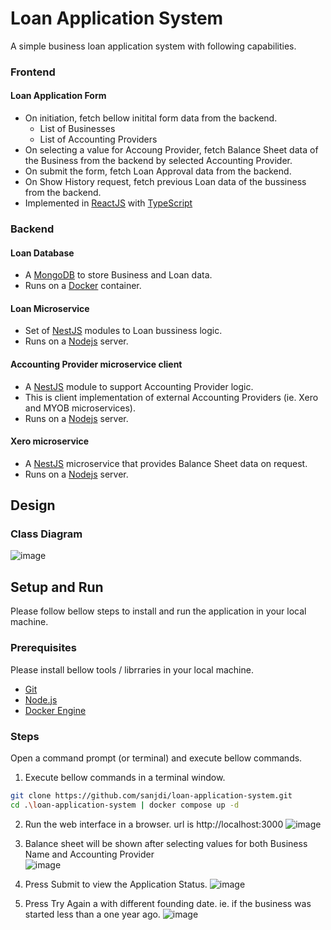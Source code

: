 # Loan Application System
A simple business loan application system with following capabilities.

### Frontend

#### Loan Application Form

* On initiation, fetch bellow initital form data from the backend.
  - List of Businesses
  - List of Accounting Providers
* On selecting a value for Accoung Provider, fetch Balance Sheet data of the Business from the backend by selected Accounting Provider.
* On submit the form, fetch Loan Approval data from the backend.
* On Show History request, fetch previous Loan data of the bussiness from the backend.
* Implemented in [ReactJS](https://react.dev/) with [TypeScript](https://www.typescriptlang.org/)

### Backend

#### Loan Database

* A [MongoDB](https://www.mongodb.com/) to store Business and Loan data.
* Runs on a [Docker](https://www.docker.com/) container.

#### Loan Microservice

* Set of [NestJS](https://nestjs.com/) modules to Loan bussiness logic.
* Runs on a [Nodejs](https://nodejs.org/en) server.
  
#### Accounting Provider microservice client

* A [NestJS](https://nestjs.com/) module to support Accounting Provider logic.
* This is client implementation of external Accounting Providers (ie. Xero and MYOB microservices).
* Runs on a [Nodejs](https://nodejs.org/en) server.

#### Xero microservice

* A [NestJS](https://nestjs.com/) microservice that provides Balance Sheet data on request.
* Runs on a [Nodejs](https://nodejs.org/en) server.

## Design

### Class Diagram
![image](https://github.com/sanjdi/loan-application-system/assets/135525812/22e5fd0f-6ef2-4770-aa9c-55b685c3a7de)

## Setup and Run

Please follow bellow steps to install and run the application in your local machine. 
### Prerequisites
Please install bellow tools / librraries in your local machine.
* [Git](https://www.atlassian.com/git/tutorials/install-git)
* [Node.js](https://nodejs.org/en/download)
* [Docker Engine](https://docs.docker.com/engine/install/) 

### Steps
Open a command prompt (or terminal) and execute bellow commands.
1. Execute bellow commands in a terminal window. 
```sh
git clone https://github.com/sanjdi/loan-application-system.git
cd .\loan-application-system | docker compose up -d
```
2. Run the web interface in a browser. url is http://localhost:3000
![image](https://github.com/sanjdi/loan-application-system/assets/135525812/cd8694f0-d12c-40a7-9bde-d1fd7e6c775a)

3. Balance sheet will be shown after selecting values for both Business Name and Accounting Provider  
![image](https://github.com/sanjdi/loan-application-system/assets/135525812/a2e2605d-a700-4b29-b483-cc065874be70)

4. Press Submit to view the Application Status.
![image](https://github.com/sanjdi/loan-application-system/assets/135525812/b4972490-c4e2-49ad-8eec-a15a60182e7e)

4. Press Try Again a with different founding date. ie. if the business was started less than a one year ago.
![image](https://github.com/sanjdi/loan-application-system/assets/135525812/11bd2187-74d6-484d-a773-16a121458819)





